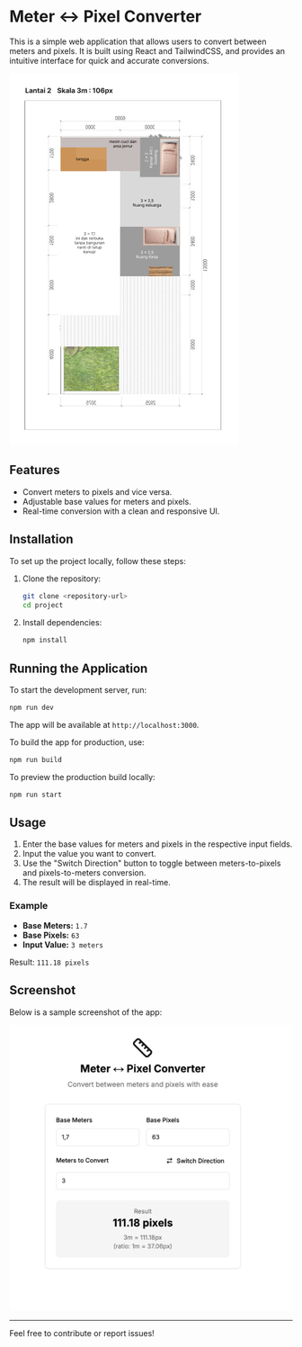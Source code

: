 # Meter ↔ Pixel Converter

This is a simple web application that allows users to convert between meters and pixels. It is built using React and TailwindCSS, and provides an intuitive interface for quick and accurate conversions.

![App Overview](./denah.png)

## Features

- Convert meters to pixels and vice versa.
- Adjustable base values for meters and pixels.
- Real-time conversion with a clean and responsive UI.

## Installation

To set up the project locally, follow these steps:

1. Clone the repository:
   ```bash
   git clone <repository-url>
   cd project
   ```

2. Install dependencies:
   ```bash
   npm install
   ```

## Running the Application

To start the development server, run:

```bash
npm run dev
```

The app will be available at `http://localhost:3000`.

To build the app for production, use:

```bash
npm run build
```

To preview the production build locally:

```bash
npm run start
```

## Usage

1. Enter the base values for meters and pixels in the respective input fields.
2. Input the value you want to convert.
3. Use the "Switch Direction" button to toggle between meters-to-pixels and pixels-to-meters conversion.
4. The result will be displayed in real-time.

### Example

- **Base Meters:** `1.7`
- **Base Pixels:** `63`
- **Input Value:** `3 meters`

Result: `111.18 pixels`

## Screenshot

Below is a sample screenshot of the app:

![Sample Screenshot](./scr.png)

---

Feel free to contribute or report issues!